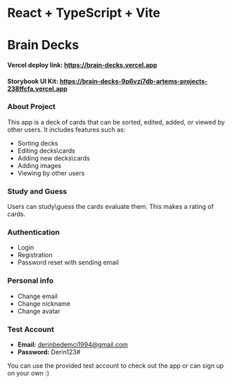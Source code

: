 # React + TypeScript + Vite
# Brain Decks

#### Vercel deploy link: https://brain-decks.vercel.app
#### Storybook UI Kit: https://brain-decks-9p6vzi7db-artems-projects-238ffcfa.vercel.app

### About Project

This app is a deck of cards that can be sorted, edited, added, or viewed by other users. It includes features such as:

- Sorting decks
- Editing decks\cards
- Adding new decks\cards
- Adding images
- Viewing by other users

### Study and Guess

Users can study\guess the cards evaluate them. This makes a rating of cards.

### Authentication

- Login
- Registration
- Password reset with sending email

### Personal info

- Change email
- Change nickname
- Change avatar

### Test Account

- **Email:** derinbedemci1994@gmail.com
- **Password:** Derin123#

You can use the provided test account to check out the app or can sign up on your own :)